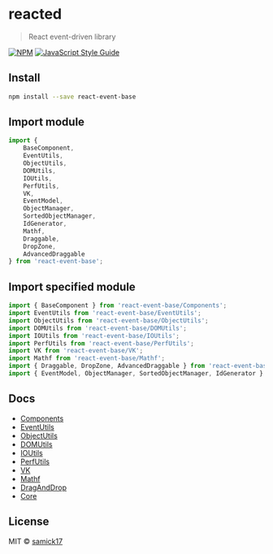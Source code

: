 # reacted

> React event-driven library

[![NPM](https://img.shields.io/npm/v/reacted.svg)](https://www.npmjs.com/package/reacted) [![JavaScript Style Guide](https://img.shields.io/badge/code_style-standard-brightgreen.svg)](https://standardjs.com)

## Install

```bash
npm install --save react-event-base
```

## Import module

```js
import {
	BaseComponent,
	EventUtils,
	ObjectUtils,
	DOMUtils,
	IOUtils,
	PerfUtils,
	VK,
	EventModel,
	ObjectManager,
	SortedObjectManager,
	IdGenerator,
	Mathf,
	Draggable,
	DropZone,
	AdvancedDraggable
} from 'react-event-base';
```

## Import specified module

```js
import { BaseComponent } from 'react-event-base/Components';
import EventUtils from 'react-event-base/EventUtils';
import ObjectUtils from 'react-event-base/ObjectUtils';
import DOMUtils from 'react-event-base/DOMUtils';
import IOUtils from 'react-event-base/IOUtils';
import PerfUtils from 'react-event-base/PerfUtils';
import VK from 'react-event-base/VK';
import Mathf from 'react-event-base/Mathf';
import { Draggable, DropZone, AdvancedDraggable } from 'react-event-base/DragAndDrop';
import { EventModel, ObjectManager, SortedObjectManager, IdGenerator } from 'react-event-base/Core';
```

## Docs

 - [Components](./docs/Components.md)
 - [EventUtils](./docs/EventUtils.md)
 - [ObjectUtils](./docs/ObjectUtils.md)
 - [DOMUtils](./docs/DOMUtils.md)
 - [IOUtils](./docs/IOUtils.md)
 - [PerfUtils](./docs/PerfUtils.md)
 - [VK](./docs/VK.md)
 - [Mathf](./docs/Mathf.md)
 - [DragAndDrop](./docs/DragAndDrop.md)
 - [Core](./docs/Core.md)

## License

MIT © [samick17](https://github.com/samick17)
